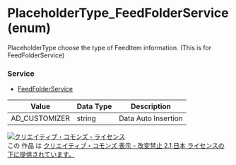 # PlaceholderType_FeedFolderService (enum)
PlaceholderType choose the type of FeedItem information. (This is for FeedFolderService)
### Service
+ [FeedFolderService](../services/FeedFolderService.md)

| Value | Data Type | Description | 
|---|---|---|
| AD_CUSTOMIZER| string| Data Auto Insertion |
<a rel="license" href="http://creativecommons.org/licenses/by-nd/2.1/jp/"><img alt="クリエイティブ・コモンズ・ライセンス" style="border-width:0" src="https://i.creativecommons.org/l/by-nd/2.1/jp/88x31.png" /></a><br />この 作品 は <a rel="license" href="http://creativecommons.org/licenses/by-nd/2.1/jp/">クリエイティブ・コモンズ 表示 - 改変禁止 2.1 日本 ライセンスの下に提供されています。</a>

